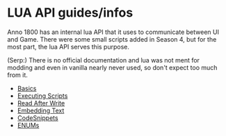 # LUA API guides/infos

Anno 1800 has an internal lua API that it uses to communicate between UI and Game. There were some small scripts added in Season 4, but for the most part, the lua API serves this purpose.

(Serp:) There is no official documentation and lua was not ment for modding and even in vanilla nearly never used, so don't expect too much from it.

- [Basics](./basics.md)
- [Executing Scripts](./ExecutingScripts.md)
- [Read After Write](./ReadAfterWrite.md)
- [Embedding Text](./textembeds.md)
- [CodeSnippets](./CodeSnippets.md)
- [ENUMs](./ENUMs.md)
